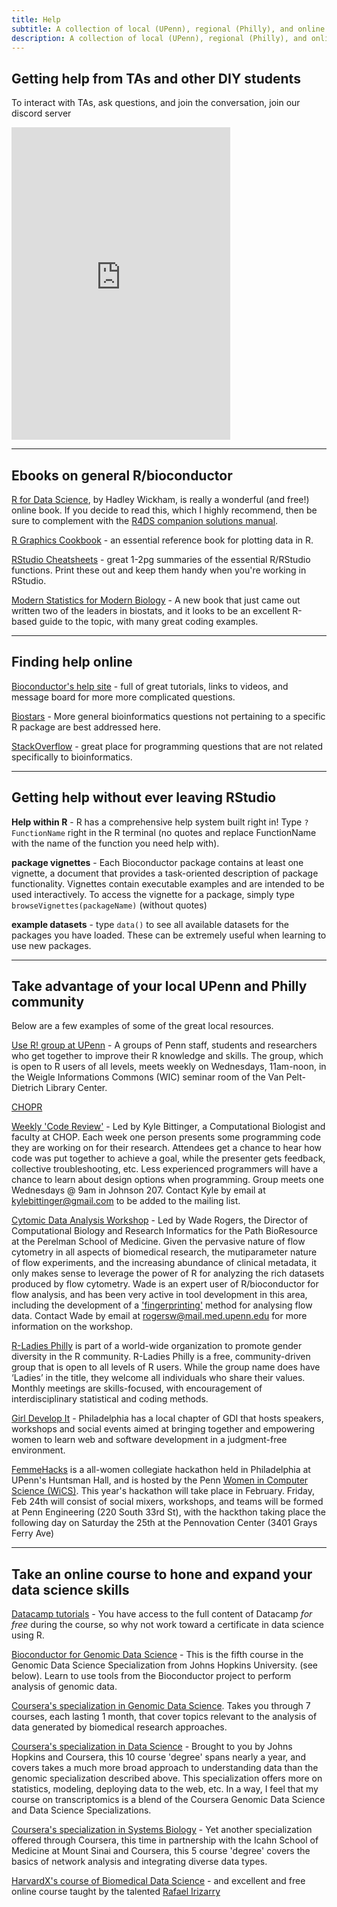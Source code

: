 ```yaml
---
title: Help
subtitle: A collection of local (UPenn), regional (Philly), and online places where you can go to learn more about using R/bioconductor.
description: A collection of local (UPenn), regional (Philly), and online places where you can go to learn more about using R/bioconductor.
---
```



## Getting help from TAs and other DIY students

To interact with TAs, ask questions, and join the conversation, join our discord server

<iframe src="https://discord.com/widget?id=1057774697867120750&theme=dark" width="350" height="500" allowtransparency="true" frameborder="0" sandbox="allow-popups allow-popups-to-escape-sandbox allow-same-origin allow-scripts"></iframe>

-----------------------------

## Ebooks on general R/bioconductor

[R for Data Science](http://r4ds.had.co.nz/), by Hadley Wickham, is really a wonderful (and free!) online book.  If you decide to read this, which I highly recommend, then be sure to complement with the [R4DS companion solutions manual](https://jrnold.github.io/r4ds-exercise-solutions/).

[R Graphics Cookbook](http://hdl.library.upenn.edu/1017.12/1675994) - an essential reference book for plotting data in R.

[RStudio Cheatsheets](http://DIYtranscriptomics.github.io/Reading/files/Cheatsheets_2019.pdf) - great 1-2pg summaries of the essential R/RStudio functions.  Print these out and keep them handy when you're working in RStudio.

[Modern Statistics for Modern Biology](http://web.stanford.edu/class/bios221/book/) - A new book that just came out written two of the leaders in biostats, and it looks to be an excellent R-based guide to the topic, with many great coding examples.

-----------------------------

## Finding help online

[Bioconductor's help site](http://www.bioconductor.org/help/) - full of great tutorials, links to videos, and  message board for more more complicated questions.

[Biostars](https://www.biostars.org/) - More general bioinformatics questions not pertaining to a specific R package are best addressed here.

[StackOverflow](http://stackoverflow.com/) - great place for programming questions that are not related specifically to bioinformatics.


-----------------------------

## Getting help without ever leaving RStudio

**Help within R** - R has a comprehensive help system built right in! Type ```?FunctionName``` right in the R terminal (no quotes and replace FunctionName with the name of the function you need help with).

**package vignettes** - Each Bioconductor package contains at least one vignette, a document that provides a task-oriented description of package functionality. Vignettes contain executable examples and are intended to be used interactively.  To access the vignette for a package, simply type ```browseVignettes(packageName)``` (without quotes)

**example datasets** - type ```data()``` to see all available datasets for the packages you have loaded.  These can be extremely useful when learning to use new packages.

-----------------------------


## Take advantage of your local UPenn and Philly community

Below are a few examples of some of the great local resources.

[Use R! group at UPenn](https://pennusergroup.wordpress.com) - A groups of Penn staff, students and researchers who get together to improve their R knowledge and skills.  The group, which is open to R users of all levels, meets weekly on Wednesdays, 11am-noon, in the Weigle Informations Commons (WIC) seminar room of the Van Pelt-Dietrich Library Center.

[CHOPR]()

[Weekly 'Code Review'](https://groups.google.com/forum/?hl=en#!forum/bushmancode) - Led by Kyle Bittinger, a Computational Biologist and faculty at CHOP.  Each week one person presents some programming code they are working on for their research.  Attendees get a chance to hear how code was put together to achieve a goal, while the presenter gets feedback, collective troubleshooting, etc.  Less experienced programmers will have a chance to learn about design options when programming.  Group meets one Wednesdays @ 9am in Johnson 207.  Contact Kyle by email at <kylebittinger@gmail.com> to be added to the mailing list.

[Cytomic Data Analysis Workshop](http://pathbio.med.upenn.edu/gs/cytomics/) - Led by Wade Rogers, the Director of Computational Biology and Research Informatics for the Path BioResource at the Perelman School of Medicine.  Given the pervasive nature of flow cytometry in all aspects of biomedical research, the mutiparameter nature of flow experiments, and the increasing abundance of clinical metadata, it only makes sense to leverage the power of R for analyzing the rich datasets produced by flow cytometry.  Wade is an expert user of R/bioconductor for flow analysis, and has been very active in tool development in this area, including the development of a ['fingerprinting'](https://www.bioconductor.org/packages/release/bioc/vignettes/flowFP/inst/doc/flowFP_HowTo.pdf) method for analysing flow data.  Contact Wade by email at <rogersw@mail.med.upenn.edu> for more information on the workshop.

[R-Ladies Philly](http://rladiesphilly.org/) is part of a world-wide organization to promote gender diversity in the R community.  R-Ladies Philly is a free, community-driven group that is open to all levels of R users. While the group name does have ‘Ladies’ in the title, they welcome all individuals who share their values.  Monthly meetings are skills-focused, with encouragement of interdisciplinary statistical and coding methods.

[Girl Develop It](https://www.girldevelopit.com/chapters/philadelphia) - Philadelphia has a local chapter of GDI that hosts speakers, workshops and social events aimed at bringing together and empowering women to learn web and software development in a judgment-free environment.

[FemmeHacks](http://femmehacks.io/) is a all-women collegiate hackathon held in Philadelphia at UPenn's Huntsman Hall, and is hosted by the Penn [Women in Computer Science (WiCS)](www.seas.upenn.edu/~wics).  This year's hackathon will take place in February.  Friday, Feb 24th will consist of social mixers, workshops, and teams will be formed at Penn Engineering (220 South 33rd St), with the hackthon taking place the following day on Saturday the 25th at the Pennovation Center (3401 Grays Ferry Ave)

-----------------------------

## Take an online course to hone and expand your data science skills

[Datacamp tutorials](https://www.datacamp.com) - You have access to the full content of Datacamp *for free* during the course, so why not work toward a certificate in data science using R.

[Bioconductor for Genomic Data Science](https://www.coursera.org/course/genbioconductor) - This is the fifth course in the Genomic Data Science Specialization from Johns Hopkins University. (see below).  Learn to use tools from the Bioconductor project to perform analysis of genomic data.

[Coursera's specialization in Genomic Data Science](https://www.coursera.org/specializations/genomics?utm_medium=courseDescripTop). Takes you through 7 courses, each lasting 1 month, that cover topics relevant to the analysis of data generated by biomedical research approaches.

[Coursera's specialization in Data Science](http://bit.ly/1NLDqnn) - Brought to you by Johns Hopkins and Coursera, this 10 course 'degree' spans nearly a year, and covers takes a much more broad approach to understanding data than the genomic specialization described above.  This specialization offers more on statistics, modeling, deploying data to the web, etc.  In a way, I feel that my course on transcriptomics is a blend of the Coursera Genomic Data Science and Data Science Specializations.

[Coursera's specialization in Systems Biology](https://www.coursera.org/specialization/systemsbiology/6?utm_medium=courseDescripTop) - Yet another specialization offered through Coursera, this time in partnership with the Icahn School of Medicine at Mount Sinai and Coursera, this 5 course 'degree' covers the basics of network analysis and integrating diverse data types.

[HarvardX's course of Biomedical Data Science](rafalab.github.io/pages/harvardx.html) - and excellent and free online course taught by the talented [Rafael Irizarry](http://rafalab.dfci.harvard.edu/)